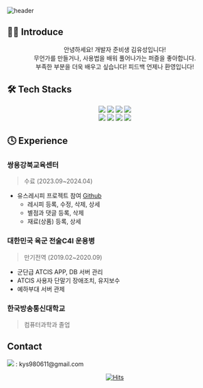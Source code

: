 ![header](https://capsule-render.vercel.app/api?type=waving&color=0:83C9E7,100:4B89DC&height=250&section=header&text=Welcome!👾&fontSize=70&fontColor=E4F3FA&desc=YUSEONG-KIM's%20GitHub&descAlignY=55&descAlign=60&fontAlignY=35)
## 👨‍💻 Introduce
<div align="center">
  안녕하세요! 개발자 준비생 김유성입니다!<br>
  무언가를 만들거나, 사용법을 배워 풀어나가는 퍼즐을 좋아합니다.<br>
  부족한 부분을 더욱 배우고 싶습니다! 피드백 언제나 환영입니다!
</div>

## 🛠️ Tech Stacks
<div align="center">
  <img src="https://img.shields.io/badge/Java-007396.svg?&style=for-the-badge&logo=openjdk&logoColor=white"/>
  <img src="https://img.shields.io/badge/spring-6DB33F.svg?&style=for-the-badge&logo=spring&logoColor=white"/>
  <img src="https://img.shields.io/badge/springboot-6DB33F.svg?&style=for-the-badge&logo=springboot&logoColor=white"/>
  <img src="https://img.shields.io/badge/JavaScript-F7DF1E.svg?&style=for-the-badge&logo=javascript&logoColor=black"/><br>
  <img src="https://img.shields.io/badge/jquery-0769AD.svg?&style=for-the-badge&logo=jquery&logoColor=white"/>
  <img src="https://img.shields.io/badge/oracle-F80000.svg?&style=for-the-badge&logo=oracle&logoColor=white"/>
  <img src="https://img.shields.io/badge/amazon%20ec2-FF9900.svg?&style=for-the-badge&logo=amazonec2&logoColor=white"/>
  <img src="https://img.shields.io/badge/amazon%20rds-527FFF.svg?&style=for-the-badge&logo=amazonrds&logoColor=white"/>
</div>

## 🕓 Experience
### 쌍용강북교육센터
> 수료 (2023.09~2024.04)
  - 유스레시피 프로젝트 참여 [Github](https://github.com/beom324/finalProject)
    - 레시피 등록, 수정, 삭제, 상세
    - 별점과 댓글 등록, 삭제
    - 재료(상품) 등록, 상세

### 대한민국 육군 전술C4I 운용병
> 만기전역 (2019.02~2020.09)
  - 군단급 ATCIS APP, DB 서버 관리
  - ATCIS 사용자 단말기 장애조치, 유지보수
  - 예하부대 서버 관제

### 한국방송통신대학교
> 컴퓨터과학과 졸업


## Contact
<div style="padding-top:auto;padding-bottom:auto;"><img src="https://img.shields.io/badge/gmail-EA4335.svg?&style=for-the-badge&logo=gmail&logoColor=white"> : kys980611@gmail.com</div>

<div align="center">
  
[![Hits](https://hits.seeyoufarm.com/api/count/incr/badge.svg?url=https%3A%2F%2Fgithub.com%2FYuuuuSeong-Kim&count_bg=%2379C83D&title_bg=%23555555&icon=&icon_color=%23E7E7E7&title=visit&edge_flat=false)](https://hits.seeyoufarm.com)
  
</div>
